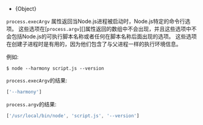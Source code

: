 <!-- YAML
added: v0.7.7
-->

* {Object}

`process.execArgv` 属性返回当Node.js进程被启动时，Node.js特定的命令行选项。
这些选项在[`process.argv`][]属性返回的数组中不会出现，并且这些选项中不会包括Node.js的可执行脚本名称或者任何在脚本名称后面出现的选项。
这些选项在创建子进程时是有用的，因为他们包含了与父进程一样的执行环境信息。

例如:

```console
$ node --harmony script.js --version
```

`process.execArgv`的结果:

<!-- eslint-disable semi -->
```js
['--harmony']
```

`process.argv`的结果:

<!-- eslint-disable semi -->
```js
['/usr/local/bin/node', 'script.js', '--version']
```

